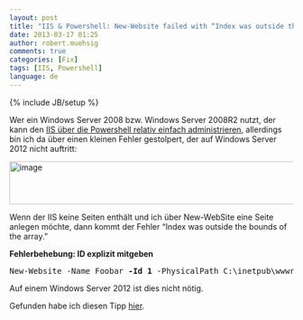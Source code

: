 ```yaml
---
layout: post
title: "IIS & Powershell: New-Website failed with “Index was outside the bounds of the array”"
date: 2013-03-17 01:25
author: robert.muehsig
comments: true
categories: [Fix]
tags: [IIS, Powershell]
language: de
---
```

{% include JB/setup %}
<p>Wer ein Windows Server 2008 bzw. Windows Server 2008R2 nutzt, der kann den <a href="http://www.iis.net/learn/manage/powershell/powershell-snap-in-creating-web-sites-web-applications-virtual-directories-and-application-pools">IIS über die Powershell relativ einfach administrieren</a>, allerdings bin ich da über einen kleinen Fehler gestolpert, der auf Windows Server 2012 nicht auftritt:</p> <p><a href="{{BASE_PATH}}/assets/wp-images-de/image1791.png"><img title="image" style="border-top: 0px; border-right: 0px; border-bottom: 0px; border-left: 0px; display: inline" border="0" alt="image" src="{{BASE_PATH}}/assets/wp-images-de/image_thumb945.png" width="574" height="76"></a> </p> <p></p> <p>Wenn der IIS keine Seiten enthält und ich über New-WebSite eine Seite anlegen möchte, dann kommt der Fehler “Index was outside the bounds of the array.”</p> <p><strong>Fehlerbehebung: ID explizit mitgeben</strong></p><pre>New-Website -Name Foobar <strong>-Id 1</strong> -PhysicalPath C:\inetpub\wwwroot</pre>
<p>Auf einem Windows Server 2012 ist dies nicht nötig. </p>
<p>Gefunden habe ich diesen Tipp <a href="http://forums.iis.net/t/1159761.aspx/3/10">hier</a>.</p>
